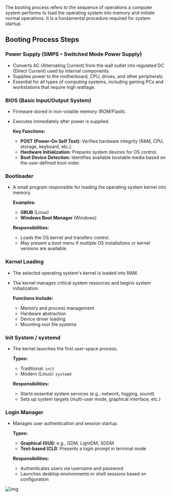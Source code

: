 The booting process refers to the sequence of operations a computer system performs to load the operating system into memory and initiate normal operations. It is a fundamental procedure required for system startup.


## **Booting Process Steps**

###  **Power Supply (SMPS – Switched Mode Power Supply)**

* Converts AC (Alternating Current) from the wall outlet into regulated DC (Direct Current) used by internal components.
* Supplies power to the motherboard, CPU, drives, and other peripherals.
* Essential for all types of computing systems, including gaming PCs and workstations that require high wattage.


### **BIOS (Basic Input/Output System)**

* Firmware stored in non-volatile memory (ROM/Flash).
* Executes immediately after power is supplied.

  **Key Functions:**

  * **POST (Power-On Self Test):** Verifies hardware integrity (RAM, CPU, storage, keyboard, etc.).
  * **Hardware Initialization:** Prepares system devices for OS control.
  * **Boot Device Detection:** Identifies available bootable media based on the user-defined boot order.



### **Bootloader**

* A small program responsible for loading the operating system kernel into memory.

  **Examples:**

  * **GRUB** (Linux)
  * **Windows Boot Manager** (Windows)

  **Responsibilities:**

  * Loads the OS kernel and transfers control.
  * May present a boot menu if multiple OS installations or kernel versions are available.



###  **Kernel Loading**

* The selected operating system's kernel is loaded into RAM.
* The kernel manages critical system resources and begins system initialization.

  **Functions Include:**

  * Memory and process management
  * Hardware abstraction
  * Device driver loading
  * Mounting root file systems



### **Init System / systemd**

* The kernel launches the first user-space process.

  **Types:**

  * Traditional: `init`
  * Modern (Linux): `systemd`

  **Responsibilities:**

  * Starts essential system services (e.g., network, logging, sound)
  * Sets up system targets (multi-user mode, graphical interface, etc.)



### **Login Manager**

* Manages user authentication and session startup.

  **Types:**

  * **Graphical (GUI):** e.g., GDM, LightDM, SDDM
  * **Text-based (CLI):** Presents a login prompt in terminal mode

  **Responsibilities:**

  * Authenticates users via username and password
  * Launches desktop environments or shell sessions based on configuration


![img](https://github.com/user-attachments/assets/f34b7ff3-3928-41ae-9cd4-e3e14a7172c5)